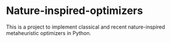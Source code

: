# Nature-inspired-optimizers

This is a project to implement classical and recent nature-inspired metaheuristic optimizers in Python.
